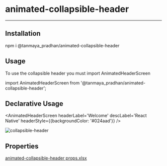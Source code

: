 # animated-collapsible-header
-------------------------------------------

Installation
-------------------------------------------
npm i @tanmaya_pradhan/animated-collapsible-header

Usage
-------------------------------------------
To use the collapsible header you must import AnimatedHeaderScreen

import AnimatedHeaderScreen from '@tanmaya_pradhan/animated-collapsible-header';

Declarative Usage
-------------------------------------------
<AnimatedHeaderScreen headerLabel='Welcome' descLabel='React Native' headerStyle={{backgroundColor: '#024aad'}} />

![collapsible-header](https://user-images.githubusercontent.com/40633712/141827999-2e3ad009-2f3d-4218-8744-75347ef87993.gif)




Properties
-------------------------------------------

[animated-collapsible-header props.xlsx](https://github.com/TanmayaPradhan/reactNativecollapsibleHeader/files/7540579/animated-collapsible-header.props.xlsx)

